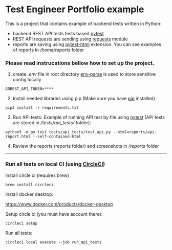 # Test Engineer Portfolio example

This is a project that contains example of backend tests written in Python:
- backend REST API tests tests based [pytest](https://pypi.org/project/pytest/) 
- REST API requests are sending using [requests](https://pypi.org/project/requests/) module
- reports are saving using [pytest-html](https://pypi.org/project/pytest-html/) extension. You can see examples of reports in */home/reports* folder

### Please read instrucations bellow how to set up the project.

1. create _.env_ file in root directory [env-parse](https://pypi.org/project/envparse/0.1.6/) is used to store sensitive config locally
```
GOREST_API_TOKEN=****
```
2. Install needed libraries using pip (Make sure you have [pip](https://pip.pypa.io/en/stable/installation/) installed)
```
pip3 install -r requirements.txt
```
3. Run API tests:
Example of running API test by file using [pytest](https://pypi.org/project/pytest/) (API tests are stored in _/tests/api_tests/_ folder):
```  
python3 -m py.test tests/api_tests/test_api.py --html=reports/api-report.html --self-contained-html
```
4. Review the reports (reports folder) and screenshots in */reports* folder
*****
### Run all tests on local CI (using [CircleCi](https://circleci.com/docs/2.0/local-cli/))
Install circle ci (requires brew)
```
brew install circleci
```
Install docker desktop:

https://www.docker.com/products/docker-desktop

Setup circle ci (you must have account there):
```
circleci setup
```
Run all tests:
```
circleci local execute --job run_api_tests
```



